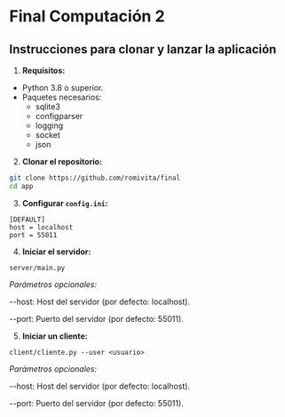 # Final Computación 2

## Instrucciones para clonar y lanzar la aplicación

1. **Requisitos:**

- Python 3.8 o superior.
- Paquetes necesarios:
    - sqlite3
    - configparser
    - logging
    - socket
    - json

2. **Clonar el repositorio:**

```bash
git clone https://github.com/romivita/final
cd app
```

3. **Configurar `config.ini`:**

```
[DEFAULT]
host = localhost
port = 55011
```

4. **Iniciar el servidor:**

`server/main.py`

_Parámetros opcionales:_

--host: Host del servidor (por defecto: localhost).

--port: Puerto del servidor (por defecto: 55011).

5. **Iniciar un cliente:**

`client/cliente.py --user <usuario>`

_Parámetros opcionales:_

--host: Host del servidor (por defecto: localhost).

--port: Puerto del servidor (por defecto: 55011).
